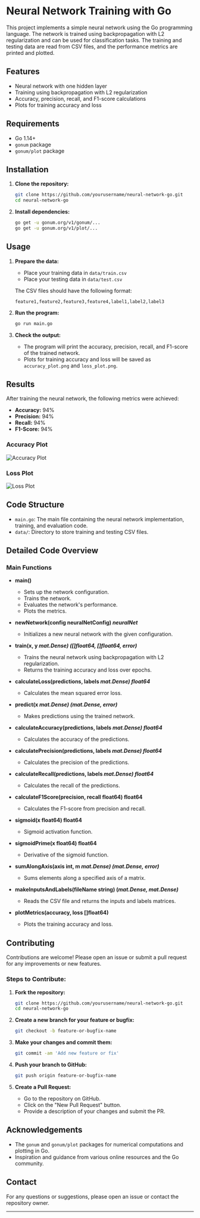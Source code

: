 

# Neural Network Training with Go

This project implements a simple neural network using the Go programming language. The network is trained using backpropagation with L2 regularization and can be used for classification tasks. The training and testing data are read from CSV files, and the performance metrics are printed and plotted.

## Features
- Neural network with one hidden layer
- Training using backpropagation with L2 regularization
- Accuracy, precision, recall, and F1-score calculations
- Plots for training accuracy and loss

## Requirements
- Go 1.14+
- `gonum` package
- `gonum/plot` package

## Installation

1. **Clone the repository:**

   ```sh
   git clone https://github.com/yourusername/neural-network-go.git
   cd neural-network-go
   ```

2. **Install dependencies:**

   ```sh
   go get -u gonum.org/v1/gonum/...
   go get -u gonum.org/v1/plot/...
   ```

## Usage

1. **Prepare the data:**
   - Place your training data in `data/train.csv`
   - Place your testing data in `data/test.csv`

   The CSV files should have the following format:

   ```
   feature1,feature2,feature3,feature4,label1,label2,label3
   ```

2. **Run the program:**

   ```sh
   go run main.go
   ```

3. **Check the output:**
   - The program will print the accuracy, precision, recall, and F1-score of the trained network.
   - Plots for training accuracy and loss will be saved as `accuracy_plot.png` and `loss_plot.png`.

## Results

After training the neural network, the following metrics were achieved:

- **Accuracy:** 94%
- **Precision:** 94%
- **Recall:** 94%
- **F1-Score:** 94%

### Accuracy Plot

![Accuracy Plot](accuracy_plot.png)

### Loss Plot

![Loss Plot](loss_plot.png)

## Code Structure

- `main.go`: The main file containing the neural network implementation, training, and evaluation code.
- `data/`: Directory to store training and testing CSV files.

## Detailed Code Overview

### Main Functions

- **main()**
  - Sets up the network configuration.
  - Trains the network.
  - Evaluates the network's performance.
  - Plots the metrics.
  
- **newNetwork(config neuralNetConfig) *neuralNet***
  - Initializes a new neural network with the given configuration.

- **train(x, y *mat.Dense) ([]float64, []float64, error)***
  - Trains the neural network using backpropagation with L2 regularization.
  - Returns the training accuracy and loss over epochs.

- **calculateLoss(predictions, labels *mat.Dense) float64***
  - Calculates the mean squared error loss.

- **predict(x *mat.Dense) (*mat.Dense, error)****
  - Makes predictions using the trained network.

- **calculateAccuracy(predictions, labels *mat.Dense) float64***
  - Calculates the accuracy of the predictions.

- **calculatePrecision(predictions, labels *mat.Dense) float64***
  - Calculates the precision of the predictions.

- **calculateRecall(predictions, labels *mat.Dense) float64***
  - Calculates the recall of the predictions.

- **calculateF1Score(precision, recall float64) float64**
  - Calculates the F1-score from precision and recall.

- **sigmoid(x float64) float64**
  - Sigmoid activation function.

- **sigmoidPrime(x float64) float64**
  - Derivative of the sigmoid function.

- **sumAlongAxis(axis int, m *mat.Dense) (*mat.Dense, error)****
  - Sums elements along a specified axis of a matrix.

- **makeInputsAndLabels(fileName string) (*mat.Dense, *mat.Dense)****
  - Reads the CSV file and returns the inputs and labels matrices.

- **plotMetrics(accuracy, loss []float64)**
  - Plots the training accuracy and loss.

## Contributing
Contributions are welcome! Please open an issue or submit a pull request for any improvements or new features.

### Steps to Contribute:
1. **Fork the repository:**

   ```sh
   git clone https://github.com/yourusername/neural-network-go.git
   cd neural-network-go
   ```

2. **Create a new branch for your feature or bugfix:**

   ```sh
   git checkout -b feature-or-bugfix-name
   ```

3. **Make your changes and commit them:**

   ```sh
   git commit -am 'Add new feature or fix'
   ```

4. **Push your branch to GitHub:**

   ```sh
   git push origin feature-or-bugfix-name
   ```

5. **Create a Pull Request:**
   - Go to the repository on GitHub.
   - Click on the "New Pull Request" button.
   - Provide a description of your changes and submit the PR.



## Acknowledgements
- The `gonum` and `gonum/plot` packages for numerical computations and plotting in Go.
- Inspiration and guidance from various online resources and the Go community.

## Contact
For any questions or suggestions, please open an issue or contact the repository owner.

---

